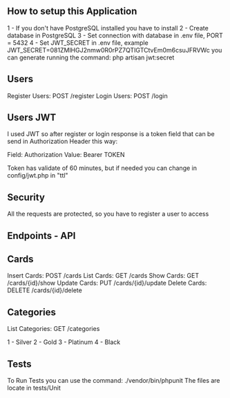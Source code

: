 ## How to setup this Application

1 - If you don't have PostgreSQL installed you have to install
2 - Create database in PostgreSQL
3 - Set connection with database in .env file, PORT = 5432
4 - Set JWT_SECRET in .env file, example JWT_SECRET=081ZMlHGJ2nmw0R0rPZ7QTIGTCtvEm0m6csuJFRVWc
you can generate running the command: php artisan jwt:secret

## Users
Register Users: POST /register
Login Users: POST /login

## Users JWT
I used JWT so after register or login response is a token field that can be send in Authorization Header this way:

Field: Authorization Value: Bearer TOKEN

Token has validate of 60 minutes, but if needed you can change in config/jwt.php in "ttl"

## Security
All the requests are protected, so you have to register a user to access

## Endpoints - API

## Cards
Insert Cards: POST /cards
List Cards: GET /cards
Show Cards: GET /cards/{id}/show
Update Cards: PUT /cards/{id}/update
Delete Cards: DELETE /cards/{id}/delete

## Categories
List Categories: GET /categories

1 - Silver
2 - Gold
3 - Platinum
4 - Black

## Tests
To Run Tests you can use the command: ./vendor/bin/phpunit
The files are locate in tests/Unit
